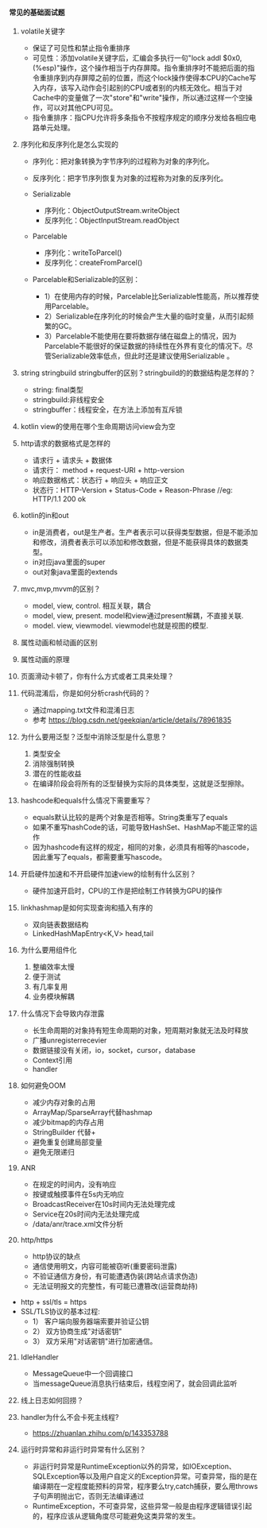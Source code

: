 #### 常见的基础面试题

1. volatile关键字
   * 保证了可见性和禁止指令重排序
   * 可见性：添加volatile关键字后，汇编会多执行一句"lock addl $0x0, (%esp)"操作，这个操作相当于内存屏障。指令重排序时不能把后面的指令重排序到内存屏障之前的位置，而这个lock操作使得本CPU的Cache写入内存，该写入动作会引起别的CPU或者别的内核无效化。相当于对Cache中的变量做了一次"store"和"write"操作，所以通过这样一个空操作，可以对其他CPU可见。
   * 指令重排序：指CPU允许将多条指令不按程序规定的顺序分发给各相应电路单元处理。

2. 序列化和反序列化是怎么实现的
   * 序列化：把对象转换为字节序列的过程称为对象的序列化。
   * 反序列化：把字节序列恢复为对象的过程称为对象的反序列化。
   * Serializable
     * 序列化：ObjectOutputStream.writeObject
     * 反序列化：ObjectInputStream.readObject
   * Parcelable
     * 序列化：writeToParcel()
     * 反序列化：createFromParcel()

   * Parcelable和Serializable的区别：
     * 1）在使用内存的时候，Parcelable比Serializable性能高，所以推荐使用Parcelable。
     * 2）Serializable在序列化的时候会产生大量的临时变量，从而引起频繁的GC。
     * 3）Parcelable不能使用在要将数据存储在磁盘上的情况，因为Parcelable不能很好的保证数据的持续性在外界有变化的情况下。尽管Serializable效率低点，但此时还是建议使用Serializable 。

3. string stringbuild stringbuffer的区别？stringbuild的的数据结构是怎样的？
   * string: final类型
   * stringbuild:非线程安全
   * stringbuffer：线程安全，在方法上添加有互斥锁

4. kotlin view的使用在哪个生命周期访问view会为空
  

5. http请求的数据格式是怎样的
   * 请求行 + 请求头 + 数据体
   * 请求行： method + request-URI + http-version
   * 响应数据格式：状态行 + 响应头 + 响应正文
   * 状态行：HTTP-Version + Status-Code + Reason-Phrase //eg: HTTP/1.1 200 ok

6. kotlin的in和out
   * in是消费者，out是生产者。生产者表示可以获得类型数据，但是不能添加和修改，消费者表示可以添加和修改数据，但是不能获得具体的数据类型。
   * in对应java里面的super
   * out对象java里面的extends

7. mvc,mvp,mvvm的区别？
   * model, view, control. 相互关联，耦合
   * model, view, present. model和view通过present解耦，不直接关联.
   * model. view, viewmodel. viewmodel也就是视图的模型.

8. 属性动画和帧动画的区别
9.  属性动画的原理
10. ‌页面滑动卡顿了，你有什么方式或者工具来处理？


11. ‌代码混淆后，你是如何分析crash代码的？
    * 通过mapping.txt文件和混淆日志
    * 参考 https://blog.csdn.net/geekqian/article/details/78961835

12. ‌为什么要用泛型？泛型中消除泛型是什么意思？
    1. 类型安全
    2. 消除强制转换
    3. 潜在的性能收益
    *  在编译阶段会将所有的泛型替换为实际的具体类型，这就是泛型擦除。

13. ‌hashcode和equals什么情况下需要重写？
    * equals默认比较的是两个对象是否相等。String类重写了equals
    * 如果不重写hashCode的话，可能导致HashSet、HashMap不能正常的运作
    * 因为hashcode有这样的规定，相同的对象，必须具有相等的hascode，因此重写了equals，都需要重写hascode。

14. 开启硬件加速和不开启硬件加速view的绘制有什么区别？
    * 硬件加速开启时，CPU的工作是把绘制工作转换为GPU的操作

15. linkhashmap是如何实现查询和插入有序的
    * 双向链表数据结构
    * LinkedHashMapEntry<K,V> head,tail

16. 为什么要用组件化
    1. 整编效率太慢
    2. 便于测试
    3. 有几率复用
    4. 业务模块解耦

17. 什么情况下会导致内存泄露
    * 长生命周期的对象持有短生命周期的对象，短周期对象就无法及时释放
    * 广播unregisterrecevier
    * 数据链接没有关闭，io，socket，cursor，database
    * Context引用
    * handler

18. 如何避免OOM
    * 减少内存对象的占用
    * ArrayMap/SparseArray代替hashmap
    * 减少bitmap的内存占用
    * StringBuilder 代替+
    * 避免重复创建局部变量
    * 避免无限递归

19. ANR
    * 在规定的时间内，没有响应
    * 按键或触摸事件在5s内无响应
    * BroadcastReceiver在10s时间内无法处理完成
    * Service在20s时间内无法处理完成
    * /data/anr/trace.xml文件分析

20. http/https
    * http协议的缺点
    * 通信使用明文，内容可能被窃听(重要密码泄露)
    * 不验证通信方身份，有可能遭遇伪装(跨站点请求伪造)
    * 无法证明报文的完整性，有可能已遭篡改(运营商劫持)
  * http + ssl/tls = https 
  * SSL/TLS协议的基本过程: 
    * 1） 客户端向服务器端索要并验证公钥
    * 2） 双方协商生成"对话密钥"
    * 3） 双方采用"对话密钥"进行加密通信。

21. IdleHandler
    * MessageQueue中一个回调接口
    * 当messageQueue消息执行结束后，线程空闲了，就会回调此监听

22. 线上日志如何回捞？

23. handler为什么不会卡死主线程?
    * https://zhuanlan.zhihu.com/p/143353788

24. 运行时异常和非运行时异常有什么区别？
    * 非运行时异常是RuntimeException以外的异常，如IOException、SQLException等以及用户自定义的Exception异常。可查异常，指的是在编译期在一定程度能预料的异常，程序要么try,catch捕获，要么用throws子句声明抛出它，否则无法编译通过
    * RuntimeException，不可查异常，这些异常一般是由程序逻辑错误引起的，程序应该从逻辑角度尽可能避免这类异常的发生。
